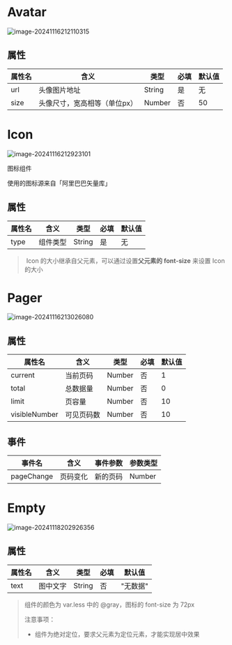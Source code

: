 # Avatar

![image-20241116212110315](C:\Users\17871\AppData\Roaming\Typora\typora-user-images\image-20241116212110315.png)

## 属性

| 属性名 | 含义                         | 类型   | 必填 | 默认值 |
| ------ | ---------------------------- | ------ | ---- | ------ |
| url    | 头像图片地址                 | String | 是   | 无     |
| size   | 头像尺寸，宽高相等（单位px） | Number | 否   | 50     |







# Icon

![image-20241116212923101](C:\Users\17871\AppData\Roaming\Typora\typora-user-images\image-20241116212923101.png)

图标组件

使用的图标源来自「阿里巴巴矢量库」

## 属性

| 属性名 | 含义     | 类型   | 必填 | 默认值 |
| ------ | -------- | ------ | ---- | ------ |
| type   | 组件类型 | String | 是   | 无     |

> ​	Icon 的大小继承自父元素，可以通过设置**父元素的 font-size** 来设置 Icon 的大小







# Pager

![image-20241116213026080](C:\Users\17871\AppData\Roaming\Typora\typora-user-images\image-20241116213026080.png)

## 属性

| 属性名        | 含义       | 类型   | 必填 | 默认值 |
| ------------- | ---------- | ------ | ---- | ------ |
| current       | 当前页码   | Number | 否   | 1      |
| total         | 总数据量   | Number | 否   | 0      |
| limit         | 页容量     | Number | 否   | 10     |
| visibleNumber | 可见页码数 | Number | 否   | 10     |

## 事件

| 事件名     | 含义     | 事件参数 | 参数类型 |
| ---------- | -------- | -------- | -------- |
| pageChange | 页码变化 | 新的页码 | Number   |







# Empty

![image-20241118202926356](C:\Users\17871\AppData\Roaming\Typora\typora-user-images\image-20241118202926356.png)

## 属性

| 属性名 | 含义     | 类型   | 必填 | 默认值   |
| ------ | -------- | ------ | ---- | -------- |
| text   | 图中文字 | String | 否   | "无数据" |

> 组件的颜色为 var.less 中的 @gray，图标的 font-size 为 72px
>
> 注意事项：
>
> - 组件为绝对定位，要求父元素为定位元素，才能实现居中效果

